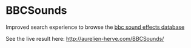 # BBCSounds
Improved search experience to browse the [bbc sound effects database](http://bbcsfx.acropolis.org.uk/)

See the live result here: http://aurelien-herve.com/BBCSounds/
